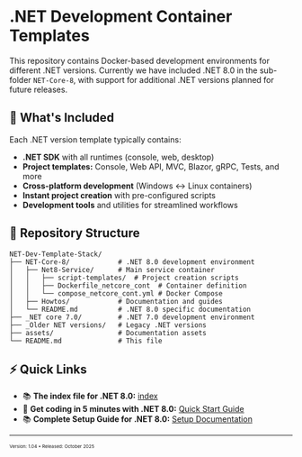 
# .NET Development Container Templates

This repository contains Docker-based development environments for different .NET versions. Currently we have included .NET 8.0 in the sub-folder `NET-Core-8`, with support for additional .NET versions planned for future releases.

## 🎯 What's Included

Each .NET version template typically contains:

- **.NET SDK** with all runtimes (console, web, desktop)
- **Project templates:** Console, Web API, MVC, Blazor, gRPC, Tests, and more
- **Cross-platform development** (Windows ↔ Linux containers)
- **Instant project creation** with pre-configured scripts
- **Development tools** and utilities for streamlined workflows

## 📁 Repository Structure

```text
NET-Dev-Template-Stack/
├── NET-Core-8/            # .NET 8.0 development environment
│   ├── Net8-Service/      # Main service container
│   │   ├── script-templates/  # Project creation scripts
│   │   ├── Dockerfile_netcore_cont  # Container definition
│   │   └── compose_netcore_cont.yml # Docker Compose
│   ├── Howtos/            # Documentation and guides
│   └── README.md          # .NET 8.0 specific documentation
├── _NET core 7.0/         # .NET 7.0 development environment
├── _Older NET versions/   # Legacy .NET versions
├── assets/                # Documentation assets
└── README.md              # This file
```

## ⚡ Quick Links

- 📚 **The index file for .NET 8.0:** [index](https://nicojane.github.io/NET-Dev-Template-Stack/NET-Core-8/)
- 🚀 **Get coding in 5 minutes with .NET 8.0:** [Quick Start Guide](https://nicojane.github.io/NET-Dev-Template-Stack/NET-Core-8/Howtos/setup#appendix-i-quick-start-guide)
- 📚 **Complete Setup Guide for .NET 8.0:** [Setup Documentation](https://nicojane.github.io/NET-Dev-Template-Stack/NET-Core-8/Howtos/setup)

---

<small><small><small>
Version: 1.04 • Released: October 2025
</small></small></small>

